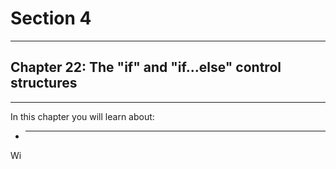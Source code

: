 # Section 4

---

## Chapter 22: The "if" and "if...else" control structures

---

In this chapter you will learn about:

* ---

Wi

